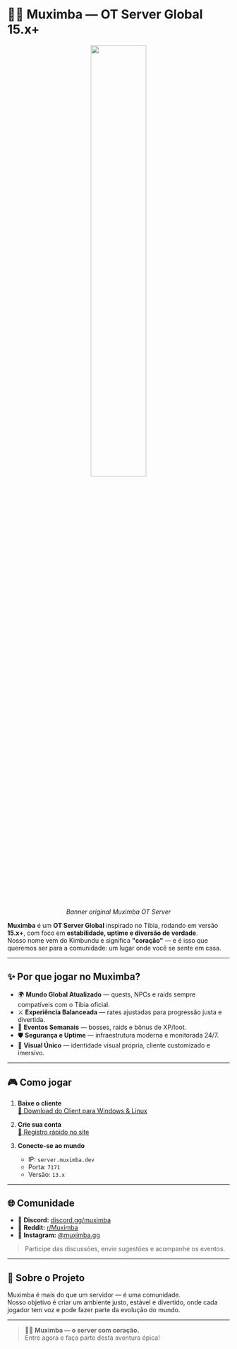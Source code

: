 # 🧙‍♂️ Muximba — OT Server Global 15.x+

<p align="center">
  <img src="https://github.com/Muximba/Muximba/blob/main/banner.png?raw=true" style="width:50%;"/><br>
  <em>Banner original Muximba OT Server</em>
</p>

**Muximba** é um **OT Server Global** inspirado no Tibia, rodando em versão **15.x+**, com foco em **estabilidade, uptime e diversão de verdade**.  
Nosso nome vem do Kimbundu e significa **"coração"** — e é isso que queremos ser para a comunidade: um lugar onde você se sente em casa.

---

## ✨ Por que jogar no Muximba?

- 🌍 **Mundo Global Atualizado** — quests, NPCs e raids sempre compatíveis com o Tibia oficial.
- ⚔️ **Experiência Balanceada** — rates ajustadas para progressão justa e divertida.
- 🎉 **Eventos Semanais** — bosses, raids e bônus de XP/loot.
- 🛡 **Segurança e Uptime** — infraestrutura moderna e monitorada 24/7.
- 🎨 **Visual Único** — identidade visual própria, cliente customizado e imersivo.

---

## 🎮 Como jogar

1. **Baixe o cliente**  
   [🔗 Download do Client para Windows & Linux](https://muximba.dev/download)

2. **Crie sua conta**  
   [🔗 Registro rápido no site](https://muximba.dev/)

3. **Conecte-se ao mundo**  
   - IP: `server.muximba.dev`
   - Porta: `7171`
   - Versão: `13.x`

---

## 🌐 Comunidade

- 💬 **Discord:** [discord.gg/muximba](https://discord.gg/muximba)
- 📰 **Reddit:** [r/Muximba](https://reddit.com/r/Muximba)
- 📸 **Instagram:** [@muximba.gg](https://instagram.com/muximba.gg)

> Participe das discussões, envie sugestões e acompanhe os eventos.

---

## 💛 Sobre o Projeto

Muximba é mais do que um servidor — é uma comunidade.  
Nosso objetivo é criar um ambiente justo, estável e divertido, onde cada jogador tem voz e pode fazer parte da evolução do mundo.

---

> 🧙‍♂️ **Muximba — o server com coração.**  
> Entre agora e faça parte desta aventura épica!
